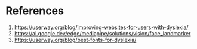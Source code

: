 # References

1. https://userway.org/blog/improving-websites-for-users-with-dyslexia/
2. https://ai.google.dev/edge/mediapipe/solutions/vision/face_landmarker
3. https://userway.org/blog/best-fonts-for-dyslexia/
